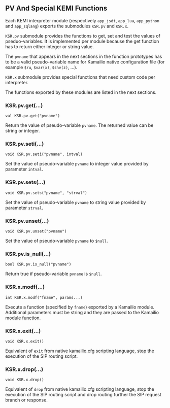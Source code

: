 ## PV And Special KEMI Functions ##

Each KEMI interpreter module (respectively `app_jsdt`, `app_lua`, `app_python` and `app_sqlang`) exports the
submodules `KSR.pv` and `KSR.x`.

`KSR.pv` submodule provides the functions to get, set and test the values of pseduo-variables. It is implemented per
module because the get function has to return either integer or string value.

The `pvname` that appears in the next sections in the function prototypes has to be a valid pseudo-variable name for
 Kamailio native configuration file (for example `$ru`, `$var(x)`, `$shv(z)`, ...).

`KSR.x` submodule provides special functions that need custom code per interpreter.

The functions exported by these modules are listed in the next sections.

### KSR.pv.get(...) ###

`val KSR.pv.get("pvname")`

Return the value of pseudo-variable `pvname`. The returned value can be string or integer.

### KSR.pv.seti(...) ###

`void KSR.pv.seti("pvname", intval)`

Set the value of pseudo-variable `pvname` to integer value provided by parameter `intval`.

### KSR.pv.sets(...) ###

`void KSR.pv.sets("pvname", "strval")`

Set the value of pseudo-variable `pvname` to string value provided by parameter `strval`.

### KSR.pv.unset(...) ###

`void KSR.pv.unset("pvname")`

Set the value of pseudo-variable `pvname` to `$null`.

### KSR.pv.is_null(...) ###

`bool KSR.pv.is_null("pvname")`

Return true if pseudo-variable `pvname` is `$null`.

### KSR.x.modf(...) ###

`int KSR.x.modf("fname", params...)`

Execute a function (specified by `fname`) exported by a Kamailio module. Additional parameters must be string and
they are passed to the Kamailio module function.

### KSR.x.exit(...) ###

`void KSR.x.exit()`

Equivalent of `exit` from native kamailio.cfg scripting language, stop the execution of the SIP routing script.

### KSR.x.drop(...) ###

`void KSR.x.drop()`

Equivalent of `drop` from native kamailio.cfg scripting language, stop the execution of the SIP routing script
and drop routing further the SIP request branch or response.